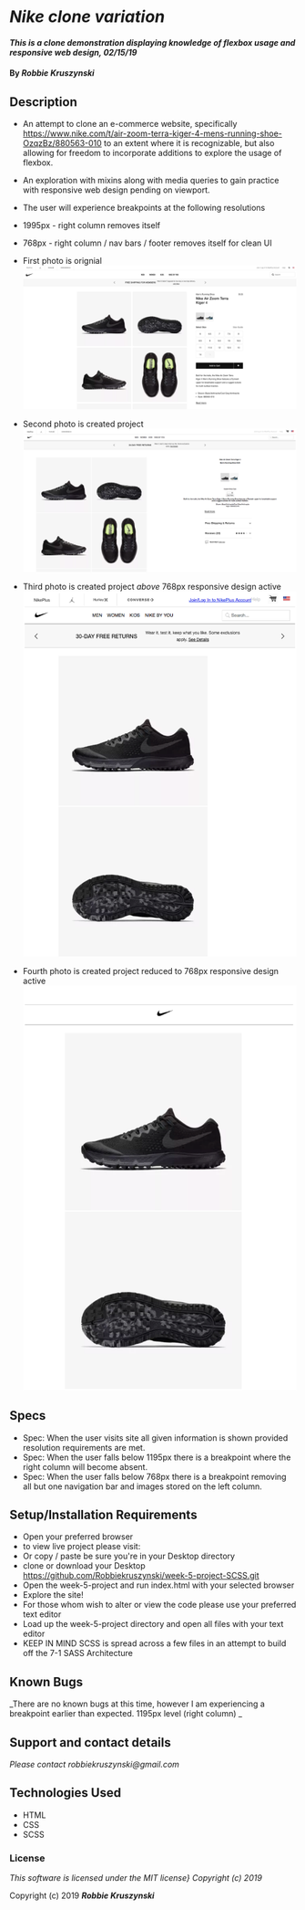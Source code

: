 # _Nike clone variation_

#### _This is a clone demonstration displaying knowledge of flexbox usage and responsive web design, 02/15/19_

#### By _**Robbie Kruszynski**_

## Description

* An attempt to clone an e-commerce website, specifically https://www.nike.com/t/air-zoom-terra-kiger-4-mens-running-shoe-OzqzBz/880563-010
to an extent where it is recognizable, but also allowing for freedom to incorporate additions to explore the usage of flexbox.

* An exploration with mixins along with media queries to gain practice with responsive web design pending on viewport.

* The user will experience breakpoints at the following resolutions
* 1995px - right column removes itself
* 768px - right column / nav bars / footer removes itself for clean UI
* First photo is orignial
![Original Version](img/original.png)
* Second photo is created project
![Alt Version](img/copycat.png)
* Third photo is created project *above* 768px responsive design active
![Responsive above 768px Version](img/breaksmall.png)
* Fourth photo is created project reduced to 768px responsive design active
![Responsive at 768px Version](img/compressed.png)

## Specs
* Spec: When the user visits site all given information is shown provided resolution requirements are met.
* Spec: When the user falls below 1195px there is a breakpoint where the right column will become absent.
* Spec: When the user  falls below 768px there is a breakpoint removing all but one navigation bar and images stored on the left column.

## Setup/Installation Requirements

* Open your preferred browser
* to view live project please visit:
* Or copy / paste be sure you're in your Desktop directory
* clone or download  your Desktop https://github.com/Robbiekruszynski/week-5-project-SCSS.git
* Open the week-5-project and run index.html with your selected browser
* Explore the site!
* For those whom wish to alter or view the code please use your preferred text editor
* Load up the week-5-project directory and open all files with your text editor
* KEEP IN MIND SCSS is spread across a few files in an attempt to build off the 7-1 SASS Architecture

## Known Bugs

_There are no known bugs at this time, however I am experiencing a breakpoint earlier than expected. 1195px level (right column) _

## Support and contact details

_Please contact robbiekruszynski@gmail.com_

## Technologies Used

* HTML
* CSS
* SCSS

### License

*This software is licensed under the MIT license} Copyright (c) 2019*

Copyright (c) 2019 **_Robbie Kruszynski_**
